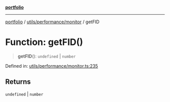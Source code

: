 [**portfolio**](../../../../README.md)

***

[portfolio](../../../../modules.md) / [utils/performance/monitor](../README.md) / getFID

# Function: getFID()

> **getFID**(): `undefined` \| `number`

Defined in: [utils/performance/monitor.ts:235](https://github.com/tnorlund/Portfolio/blob/8fd0cba669905e6a3e76c1c54eda1f1fcfc392c1/portfolio/utils/performance/monitor.ts#L235)

## Returns

`undefined` \| `number`

